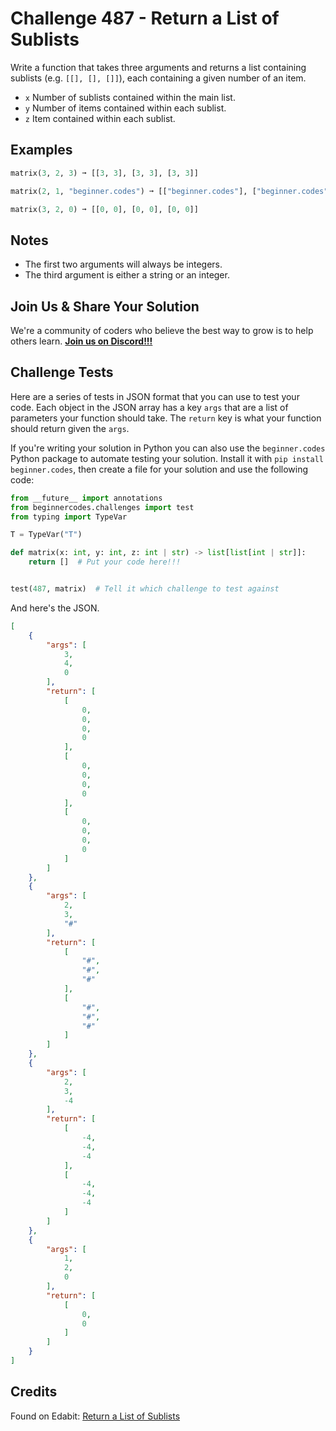 # Challenge 487 - Return a List of Sublists

Write a function that takes three arguments and returns a list containing sublists (e.g. `[[], [], []]`), each containing a given number of an item.

- `x` Number of sublists contained within the main list.
- `y` Number of items contained within each sublist.
- `z` Item contained within each sublist.

## Examples
```python
matrix(3, 2, 3) ➞ [[3, 3], [3, 3], [3, 3]]

matrix(2, 1, "beginner.codes") ➞ [["beginner.codes"], ["beginner.codes"]]

matrix(3, 2, 0) ➞ [[0, 0], [0, 0], [0, 0]]
```
## Notes

- The first two arguments will always be integers.
- The third argument is either a string or an integer.

## Join Us & Share Your Solution

We're a community of coders who believe the best way to grow is to help others learn. **[Join us on Discord!!!]("https"://discord.gg/sfHykntuGy)**

## Challenge Tests

Here are a series of tests in JSON format that you can use to test your code. Each object in the JSON array has a key `args` that are a list of parameters your function should take. The `return` key is what your function should return given the `args`. 

If you're writing your solution in Python you can also use the `beginner.codes` Python package to automate testing your solution. Install it with `pip install beginner.codes`, then create a file for your solution and use the following code:
```python
from __future__ import annotations
from beginnercodes.challenges import test
from typing import TypeVar

T = TypeVar("T")

def matrix(x: int, y: int, z: int | str) -> list[list[int | str]]:
    return []  # Put your code here!!!


test(487, matrix)  # Tell it which challenge to test against
```
And here's the JSON.
```json
[
    {
        "args": [
            3,
            4,
            0
        ],
        "return": [
            [
                0,
                0,
                0,
                0
            ],
            [
                0,
                0,
                0,
                0
            ],
            [
                0,
                0,
                0,
                0
            ]
        ]
    },
    {
        "args": [
            2,
            3,
            "#"
        ],
        "return": [
            [
                "#",
                "#",
                "#"
            ],
            [
                "#",
                "#",
                "#"
            ]
        ]
    },
    {
        "args": [
            2,
            3,
            -4
        ],
        "return": [
            [
                -4,
                -4,
                -4
            ],
            [
                -4,
                -4,
                -4
            ]
        ]
    },
    {
        "args": [
            1,
            2,
            0
        ],
        "return": [
            [
                0,
                0
            ]
        ]
    }
]
```
## Credits

Found on Edabit: [Return a List of Sublists](https://edabit.com/challenge/9szPm9Mg5D2vJyTvf)
